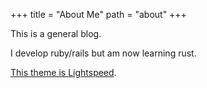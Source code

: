 +++
title = "About Me"
path = "about"
+++

This is a general blog.


I develop ruby/rails but am now learning rust.


 [This theme is Lightspeed](https://github.com/carpetscheme/lightspeed).
